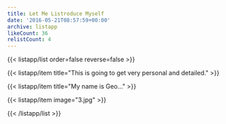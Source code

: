 ```yaml
---
title: Let Me Listroduce Myself
date: '2016-05-21T08:57:59+00:00'
archive: listapp
likeCount: 36
relistCount: 4
---
```


<!--more-->

{{< listapp/list order=false reverse=false >}}

   {{< listapp/item title="This is going to get very personal and detailed." >}}

   {{< listapp/item title="My name is Geo..." >}}

   {{< listapp/item
      image="3.jpg" >}}

{{< /listapp/list >}}
